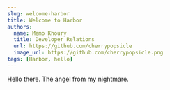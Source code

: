 ```yaml
---
slug: welcome-harbor
title: Welcome to Harbor
authors:
  name: Memo Khoury
  title: Developer Relations
  url: https://github.com/cherrypopsicle
  image_url: https://github.com/cherrypopsicle.png
tags: [Harbor, hello]
---
```


Hello there. The angel from my nightmare.
